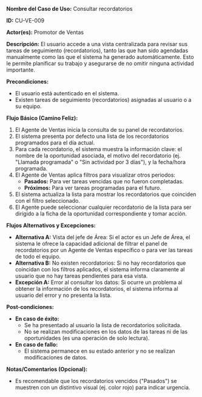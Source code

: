 **Nombre del Caso de Uso:** Consultar recordatorios

**ID:** CU-VE-009

**Actor(es):** Promotor de Ventas

**Descripción:** El usuario accede a una vista centralizada para revisar sus tareas de seguimiento (recordatorios), tanto las que han sido agendadas manualmente como las que el sistema ha generado automáticamente. Esto le permite planificar su trabajo y asegurarse de no omitir ninguna actividad importante.

**Precondiciones:**

* El usuario está autenticado en el sistema.
* Existen tareas de seguimiento (recordatorios) asignadas al usuario o a su equipo.

**Flujo Básico (Camino Feliz):**

1. El Agente de Ventas inicia la consulta de su panel de recordatorios.
2. El sistema presenta por defecto una lista de los recordatorios programados para el día actual.
3. Para cada recordatorio, el sistema muestra la información clave: el nombre de la oportunidad asociada, el motivo del recordatorio (ej. "Llamada programada" o "Sin actividad por 3 días"), y la fecha/hora programada.
4. El Agente de Ventas aplica filtros para visualizar otros periodos:
   * **Pasados:** Para ver tareas vencidas que no fueron completadas.
   * **Próximos:** Para ver tareas programadas para el futuro.
5. El sistema actualiza la lista para mostrar los recordatorios que coinciden con el filtro seleccionado.
6. El Agente puede seleccionar cualquier recordatorio de la lista para ser dirigido a la ficha de la oportunidad correspondiente y tomar acción.

**Flujos Alternativos y Excepciones:**

* **Alternativa A:** Vista del jefe de Área: Si el actor es un Jefe de Área, el sistema le ofrece la capacidad adicional de filtrar el panel de recordatorios por un Agente de Ventas específico o para ver las tareas de todo el equipo.
* **Alternativa B:** No existen recordatorios: Si no hay recordatorios que coincidan con los filtros aplicados, el sistema informa claramente al usuario que no hay tareas pendientes para esa vista.
* **Excepción A:** Error al consultar los datos: Si ocurre un problema al obtener la información de los recordatorios, el sistema informa al usuario del error y no presenta la lista.

**Post-condiciones:**

* **En caso de éxito:**
  + Se ha presentado al usuario la lista de recordatorios solicitada.
  + No se realizan modificaciones en los datos de las tareas ni de las oportunidades (es una operación de solo lectura).
* **En caso de fallo:**
  + El sistema permanece en su estado anterior y no se realizan modificaciones de datos.

**Notas/Comentarios (Opcional):**

* Es recomendable que los recordatorios vencidos ("Pasados") se muestren con un distintivo visual (ej. color rojo) para indicar urgencia.